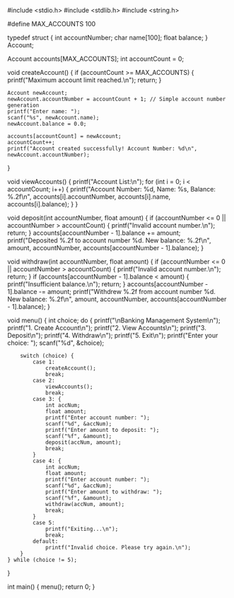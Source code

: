 #include <stdio.h>
#include <stdlib.h>
#include <string.h>

#define MAX_ACCOUNTS 100

typedef struct {
    int accountNumber;
    char name[100];
    float balance;
} Account;

Account accounts[MAX_ACCOUNTS];
int accountCount = 0;

void createAccount() {
    if (accountCount >= MAX_ACCOUNTS) {
        printf("Maximum account limit reached.\n");
        return;
    }
    
    Account newAccount;
    newAccount.accountNumber = accountCount + 1; // Simple account number generation
    printf("Enter name: ");
    scanf("%s", newAccount.name);
    newAccount.balance = 0.0;

    accounts[accountCount] = newAccount;
    accountCount++;
    printf("Account created successfully! Account Number: %d\n", newAccount.accountNumber);
}

void viewAccounts() {
    printf("Account List:\n");
    for (int i = 0; i < accountCount; i++) {
        printf("Account Number: %d, Name: %s, Balance: %.2f\n", 
               accounts[i].accountNumber, accounts[i].name, accounts[i].balance);
    }
}

void deposit(int accountNumber, float amount) {
    if (accountNumber <= 0 || accountNumber > accountCount) {
        printf("Invalid account number.\n");
        return;
    }
    accounts[accountNumber - 1].balance += amount;
    printf("Deposited %.2f to account number %d. New balance: %.2f\n", 
           amount, accountNumber, accounts[accountNumber - 1].balance);
}

void withdraw(int accountNumber, float amount) {
    if (accountNumber <= 0 || accountNumber > accountCount) {
        printf("Invalid account number.\n");
        return;
    }
    if (accounts[accountNumber - 1].balance < amount) {
        printf("Insufficient balance.\n");
        return;
    }
    accounts[accountNumber - 1].balance -= amount;
    printf("Withdrew %.2f from account number %d. New balance: %.2f\n", 
           amount, accountNumber, accounts[accountNumber - 1].balance);
}

void menu() {
    int choice;
    do {
        printf("\nBanking Management System\n");
        printf("1. Create Account\n");
        printf("2. View Accounts\n");
        printf("3. Deposit\n");
        printf("4. Withdraw\n");
        printf("5. Exit\n");
        printf("Enter your choice: ");
        scanf("%d", &choice);

        switch (choice) {
            case 1:
                createAccount();
                break;
            case 2:
                viewAccounts();
                break;
            case 3: {
                int accNum;
                float amount;
                printf("Enter account number: ");
                scanf("%d", &accNum);
                printf("Enter amount to deposit: ");
                scanf("%f", &amount);
                deposit(accNum, amount);
                break;
            }
            case 4: {
                int accNum;
                float amount;
                printf("Enter account number: ");
                scanf("%d", &accNum);
                printf("Enter amount to withdraw: ");
                scanf("%f", &amount);
                withdraw(accNum, amount);
                break;
            }
            case 5:
                printf("Exiting...\n");
                break;
            default:
                printf("Invalid choice. Please try again.\n");
        }
    } while (choice != 5);
}

int main() {
    menu();
    return 0;
}
